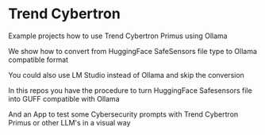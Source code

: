 # Trend Cybertron
Example projects how to use Trend Cybertron Primus using Ollama

We show how to convert from HuggingFace SafeSensors file type to Ollama compatible format

You could also use LM Studio instead of Ollama and skip the conversion

In this repos you have the procedure to turn HuggingFace Safesensors file into GUFF compatible with Ollama

And an App to test some Cybersecurity prompts with Trend Cybertron Primus or other LLM's in a visual way


